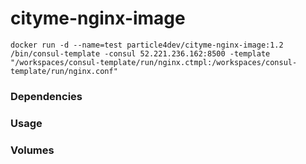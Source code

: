 # cityme-nginx-image

`docker run -d --name=test particle4dev/cityme-nginx-image:1.2`
`/bin/consul-template -consul 52.221.236.162:8500 -template "/workspaces/consul-template/run/nginx.ctmpl:/workspaces/consul-template/run/nginx.conf"`
### Dependencies

### Usage

### Volumes

